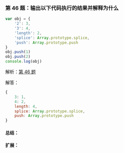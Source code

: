 ### 第 46 题：输出以下代码执行的结果并解释为什么

```js
var obj = {
    '2': 3,
    '3': 4,
    'length': 2,
    'splice': Array.prototype.splice,
    'push': Array.prototype.push
}
obj.push(1)
obj.push(2)
console.log(obj)
```

解析：[第 46 题](https://github.com/Advanced-Frontend/Daily-Interview-Question/issues/76)

解答：



```javascript
{
    3: 1,
    4: 2,
    length: 4,
    splice: Array.prototype.splice,
    push: Array.prototype.push
}
```

#### 总结：



#### 扩展：



